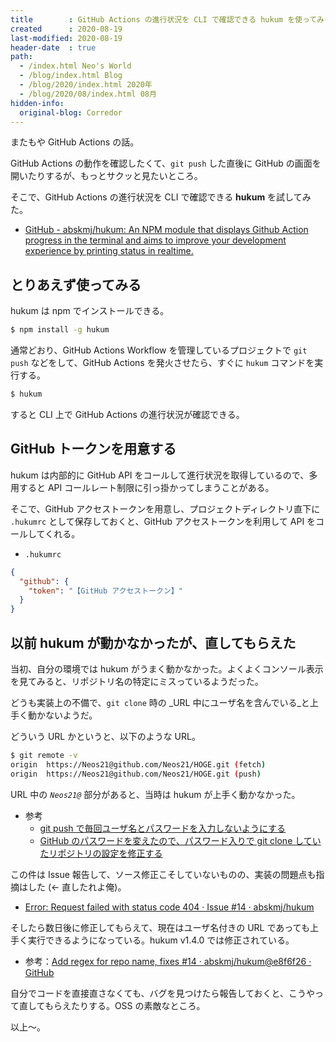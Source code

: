 ```yaml
---
title        : GitHub Actions の進行状況を CLI で確認できる hukum を使ってみる
created      : 2020-08-19
last-modified: 2020-08-19
header-date  : true
path:
  - /index.html Neo's World
  - /blog/index.html Blog
  - /blog/2020/index.html 2020年
  - /blog/2020/08/index.html 08月
hidden-info:
  original-blog: Corredor
---
```


またもや GitHub Actions の話。

GitHub Actions の動作を確認したくて、`git push` した直後に GitHub の画面を開いたりするが、もっとサクッと見たいところ。

そこで、GitHub Actions の進行状況を CLI で確認できる __hukum__ を試してみた。

- [GitHub - abskmj/hukum: An NPM module that displays Github Action progress in the terminal and aims to improve your development experience by printing status in realtime.](https://github.com/abskmj/hukum)

## とりあえず使ってみる

hukum は npm でインストールできる。

```bash
$ npm install -g hukum
```

通常どおり、GitHub Actions Workflow を管理しているプロジェクトで `git push` などをして、GitHub Actions を発火させたら、すぐに `hukum` コマンドを実行する。

```bash
$ hukum
```

すると CLI 上で GitHub Actions の進行状況が確認できる。

## GitHub トークンを用意する

hukum は内部的に GitHub API をコールして進行状況を取得しているので、多用すると API コールレート制限に引っ掛かってしまうことがある。

そこで、GitHub アクセストークンを用意し、プロジェクトディレクトリ直下に `.hukumrc` として保存しておくと、GitHub アクセストークンを利用して API をコールしてくれる。

- `.hukumrc`

```json
{
  "github": {
    "token": "【GitHub アクセストークン】"
  }
}
```

## 以前 hukum が動かなかったが、直してもらえた

当初、自分の環境では hukum がうまく動かなかった。よくよくコンソール表示を見てみると、リポジトリ名の特定にミスっているようだった。

どうも実装上の不備で、`git clone` 時の _URL 中にユーザ名を含んでいる_と上手く動かないようだ。

どういう URL かというと、以下のような URL。

```bash
$ git remote -v
origin  https://Neos21@github.com/Neos21/HOGE.git (fetch)
origin  https://Neos21@github.com/Neos21/HOGE.git (push)
```

URL 中の _`Neos21@`_ 部分があると、当時は hukum が上手く動かなかった。

- 参考
  - [git push で毎回ユーザ名とパスワードを入力しないようにする](/blog/2016/02/06-01.html)
  - [GitHub のパスワードを変えたので、パスワード入りで git clone していたリポジトリの設定を修正する](/blog/2018/09/21-01.html)

この件は Issue 報告して、ソース修正こそしていないものの、実装の問題点も指摘はした (← 直したれよ俺)。

- [Error: Request failed with status code 404 · Issue #14 · abskmj/hukum](https://github.com/abskmj/hukum/issues/14)

そしたら数日後に修正してもらえて、現在はユーザ名付きの URL であっても上手く実行できるようになっている。hukum v1.4.0 では修正されている。

- 参考：[Add regex for repo name, fixes #14 · abskmj/hukum@e8f6f26 · GitHub](https://github.com/abskmj/hukum/commit/e8f6f267e0a1c1d9cb2811ef849f048c1db47029)

自分でコードを直接直さなくても、バグを見つけたら報告しておくと、こうやって直してもらえたりする。OSS の素敵なところ。

以上～。
